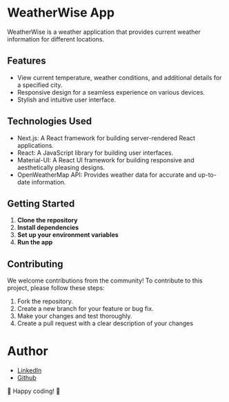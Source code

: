 # WeatherWise App

WeatherWise is a weather application that provides current weather information for different locations.

## Features

- View current temperature, weather conditions, and additional details for a specified city.
- Responsive design for a seamless experience on various devices.
- Stylish and intuitive user interface.

## Technologies Used

- Next.js: A React framework for building server-rendered React applications.
- React: A JavaScript library for building user interfaces.
- Material-UI: A React UI framework for building responsive and aesthetically pleasing designs.
- OpenWeatherMap API: Provides weather data for accurate and up-to-date information.

## Getting Started

1. **Clone the repository**
2. **Install dependencies**
3. **Set up your environment variables**
4. **Run the app**

## Contributing

We welcome contributions from the community! To contribute to this project, please follow these steps:

1. Fork the repository.
2. Create a new branch for your feature or bug fix.
3. Make your changes and test thoroughly.
4. Create a pull request with a clear description of your changes
 

# Author

- [LinkedIn](https://www.linkedin.com/in/rishikesh-jagadale-331812207/)
- [Github](https://github.com/rissh)

🚀 Happy coding! 🚀

